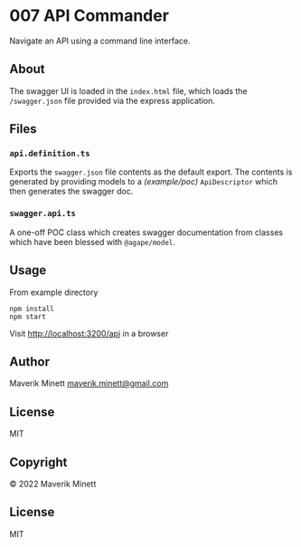 # 007 API Commander

Navigate an API using a command line interface.

## About

The swagger UI is loaded in the `index.html` file, which loads the
`/swagger.json` file provided via the express application.

## Files

### `api.definition.ts`

Exports the `swagger.json` file contents as the default export. The contents
is generated by providing models to a _(example/poc)_ `ApiDescriptor` which
then generates the swagger doc.

### `swagger.api.ts`

A one-off POC class which creates swagger documentation from classes which
have been blessed with `@agape/model`.

## Usage

From example directory

```shell
npm install
npm start
```

Visit [http://localhost:3200/api](http://localhost:3200/api) in a browser

## Author

Maverik Minett  maverik.minett@gmail.com

## License

MIT

## Copyright

© 2022 Maverik Minett

## License

MIT